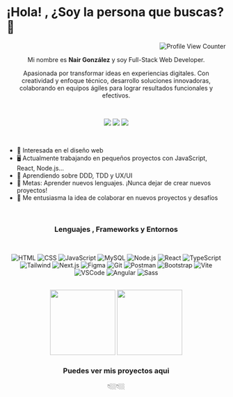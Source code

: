 # ¡Hola! , ¿Soy la persona que buscas? 🎯


<div align="right">

![Profile View Counter](https://komarev.com/ghpvc/?username=Nannitta&color=02867e)

</div>

<div align="center">

Mi nombre es <b>Nair González</b> y soy Full-Stack Web Developer.


Apasionada por transformar ideas en experiencias digitales. Con creatividad y enfoque técnico, desarrollo soluciones innovadoras, colaborando en equipos ágiles para lograr resultados funcionales y efectivos.

<br/>

[<img src="https://img.shields.io/badge/-Nair_Glez-blue?style=flat-square&logo=Linkedin&logoColor=white&color=02867e&link=https://www.linkedin.com/in/nairglez/">](https://www.linkedin.com/in/nairglez/)
[<img src="https://img.shields.io/badge/-Porfolio-green?style=flat-square&logo=googlechrome&logoColor=white&color=02867e&link=https://nair-gonzalez.vercel.app/">](https://nair-gonzalez.vercel.app/)
<a href="mailto:nanaa.gonzalez@gmail.com" target="_blank" rel="noopener noreferrer"><img src="https://img.shields.io/badge/-Email-green?style=flat-square&logo=gmail&logoColor=white&color=02867e"></a>

</div>

<br/>

* 🧐 Interesada en el diseño web
* 🖥️ Actualmente trabajando en pequeños proyectos con JavaScript, React, Node.js...
* 🌱 Aprendiendo sobre DDD, TDD y UX/UI
* 📑 Metas: Aprender nuevos lenguajes. ¡Nunca dejar de crear nuevos proyectos!
* 🧩 Me entusiasma la idea de colaborar en nuevos proyectos y desafíos

<br />

<h3  align="center">Lenguajes , Frameworks y Entornos</h3>

<br />

<div align="center">

  ![HTML](https://img.shields.io/badge/HTML5-E34F26.svg?style=for-the-badge&logo=HTML5&logoColor=white)
  ![CSS](https://img.shields.io/badge/CSS3-1572B6.svg?style=for-the-badge&logo=CSS3&logoColor=white)
  ![JavaScript](https://img.shields.io/badge/JavaScript-F7DF1E.svg?style=for-the-badge&logo=JavaScript&logoColor=black)
  ![MySQL](https://img.shields.io/badge/MySQL-4479A1.svg?style=for-the-badge&logo=MySQL&logoColor=white)
  ![Node.js](https://img.shields.io/badge/Node.js-5FA04E.svg?style=for-the-badge&logo=nodedotjs&logoColor=white)
  ![React](https://img.shields.io/badge/React-61DAFB.svg?style=for-the-badge&logo=React&logoColor=black)
  ![TypeScript](https://img.shields.io/badge/TypeScript-3178C6.svg?style=for-the-badge&logo=TypeScript&logoColor=white)
  ![Tailwind](https://img.shields.io/badge/Tailwind%20CSS-06B6D4.svg?style=for-the-badge&logo=Tailwind-CSS&logoColor=white)
  ![Next.js](https://img.shields.io/badge/Next.js-000000.svg?style=for-the-badge&logo=nextdotjs&logoColor=white)
  ![Figma](https://img.shields.io/badge/Figma-F24E1E.svg?style=for-the-badge&logo=Figma&logoColor=white)
  ![Git](https://img.shields.io/badge/GIT-E44C30?style=for-the-badge&logo=git&logoColor=white)
  ![Postman](https://img.shields.io/badge/Postman-FF6C37.svg?style=for-the-badge&logo=Postman&logoColor=white)
  ![Bootstrap](https://img.shields.io/badge/Bootstrap-7952B3.svg?style=for-the-badge&logo=Bootstrap&logoColor=white)
  ![Vite](https://img.shields.io/badge/Vite-646CFF.svg?style=for-the-badge&logo=Vite&logoColor=white)
  ![VSCode](https://img.shields.io/badge/Visual%20Studio%20Code-007ACC.svg?style=for-the-badge&logo=Visual-Studio-Code&logoColor=white)
  ![Angular](https://img.shields.io/badge/Angular-0F0F11.svg?style=for-the-badge&logo=Angular&logoColor=white)
  ![Sass](https://img.shields.io/badge/Sass-CC6699.svg?style=for-the-badge&logo=Sass&logoColor=white)

</div>

<br />

<div align="center">

  <img src="https://github-readme-stats.vercel.app/api?username=Nannitta&show_icons=true&bg_color=22272E&text_color=ffffff&hide_border=true&title_color=00BFB2&icon_color=028090" height="150"/>
  <img src="https://streak-stats.demolab.com?user=Nannitta&theme=tokyonight-duo&hide_border=true&locale=es&background=22272EE7&ring=00BFB2&fire=00BFB2&currStreakNum=C3F8FF&sideNums=C3F8FF&sideLabels=00BFB2&dates=C3F8FF&currStreakLabel=00BFB2" height="150"/>

</div>

<h3 align="center">
Puedes ver mis proyectos aqui
</h3>

<div align="center">👇🏼👇🏼</div>
